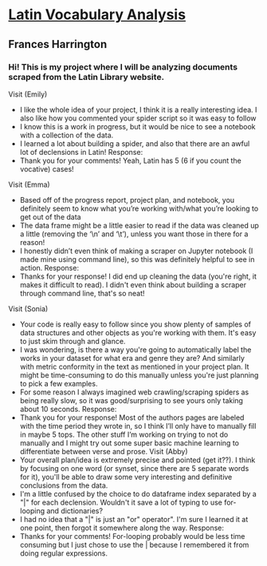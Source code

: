 # [Latin Vocabulary Analysis](https://github.com/Data-Science-for-Linguists-2021/Latin-Vocabulary-Analysis)
## Frances Harrington
### Hi! This is my project where I will be analyzing documents scraped from the Latin Library website.

Visit (Emily)
- I like the whole idea of your project, I think it is a really interesting idea. I also like how you commented your spider script so it was easy to follow
- I know this is a work in progress, but it would be nice to see a notebook with a collection of the data.
- I learned a lot about building a spider, and also that there are an awful lot of declensions in Latin!
Response:
- Thank you for your comments! Yeah, Latin has 5 (6 if you count the vocative) cases!

Visit (Emma)
- Based off of the progress report, project plan, and notebook, you definitely seem to know what you’re working with/what you’re looking to get out of the data
- The data frame might be a little easier to read if the data was cleaned up a little (removing the ‘\n’ and ‘\t’), unless you want those in there for a reason!
- I honestly didn’t even think of making a scraper on Jupyter notebook (I made mine using command line), so this was definitely helpful to see in action.
Response:
- Thanks for your response! I did end up cleaning the data (you're right, it makes it difficult to read). I didn't even think about building a scraper through command line, that's so neat!

Visit (Sonia)
- Your code is really easy to follow since you show plenty of samples of data structures and other objects as you're working with them. It's easy to just skim through and glance.
- I was wondering, is there a way you're going to automatically label the works in your dataset for what era and genre they are? And similarly with metric conformity in the text as mentioned in your project plan. It might be time-consuming to do this manually unless you're just planning to pick a few examples.
- For some reason I always imagined web crawling/scraping spiders as being really slow, so it was good/surprising to see yours only taking about 10 seconds.
Response:
- Thank you for your response! Most of the authors pages are labeled with the time period they wrote in, so I think I’ll only have to manually fill in maybe 5 tops. The other stuff I’m working on trying to not do manually and I might try out some super basic machine learning to differentiate between verse and prose.
Visit (Abby)
- Your overall plan/idea is extremely precise and pointed (get it??).  I think by focusing on one word (or synset, since there are 5 separate words for it), you'll be able to draw some very interesting and definitive conclusions from the data.
- I'm a little confused by the choice to do dataframe index separated by a "|" for each declension.  Wouldn't it save a lot of typing to use for-looping and dictionaries? 
- I had no idea that a "|" is just an "or" operator".  I'm sure I learned it at one point, then forgot it somewhere along the way. 
Response:
- Thanks for your comments! For-looping probably would be less time consuming but I just chose to use the | because I remembered it from doing regular expressions.
